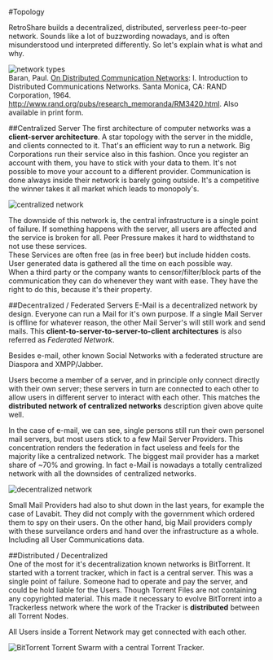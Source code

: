 #Topology  

RetroShare builds a decentralized, distributed, serverless peer-to-peer network. 
Sounds like a lot of buzzwording nowadays, and is often misunderstood und 
interpreted differently. So let's explain what is what and why. 


![network types](../img/concept/networks.png "Network Types")  
Baran, Paul. [On Distributed Communication Networks](http://www.rand.org/pubs/research_memoranda/RM3420/RM3420-chapter1.html): 
I. Introduction to Distributed Communications Networks. Santa Monica, CA: RAND 
Corporation, 1964. http://www.rand.org/pubs/research_memoranda/RM3420.html. 
Also available in print form.


##Centralized Server
The first architecture of computer networks was a **client-server architecture**. A star topology 
with the server in the middle, and clients connected to it. That's an 
efficient way to run a network. Big Corporations run their service also 
in this fashion. Once you register an account with them, you have to stick 
with your data to them. It's not possible to move your account to a 
different provider. Communication is done always inside their network 
is barely going outside. It's a competitive the winner takes it all market 
which leads to monopoly's. 

![centralized network](../img/concept/centralized.png "Centralized Network")  

The downside of this network is, the central infrastructure is a single 
point of failure. If something happens with the server, all users are affected 
and the service is broken for all. 
Peer Pressure makes it hard to widthstand to not use these services.  
These Services are often free (as in free beer) but include hidden costs. 
User generated data is gathered all the time on each possible way.  
When a third party or the company wants to censor/filter/block parts of 
the communication they can do whenever they want with ease. 
They have the right to do this, because it's their property.  

##Decentralized / Federated Servers
E-Mail is a decentralized network by design. Everyone can run a Mail 
for it's own purpose. If a single Mail Server is offline for whatever 
reason, the other Mail Server's will still work and send mails. 
This **client-to-server-to-server-to-client architectures** is also 
referred as *Federated Network*. 

Besides e-mail, other known Social Networks with a federated structure 
are Diaspora and XMPP/Jabber. 

Users become a member of a server, and in principle only connect directly 
with their own server; these servers in turn are connected to each other 
to allow users in different server to interact with each other. 
This matches the **distributed network of centralized networks** description 
given above quite well.

In the case of e-mail, we can see, single persons still run their own 
personel mail servers, but most users stick to a few Mail Server Providers. 
This concentration renders the federation in fact useless and feels for the 
majority like a centralized network. The biggest mail provider has a market share 
of ~70% and growing. 
In fact e-Mail is nowadays a totally centralized network with all the 
downsides of centralized networks. 

![decentralized network](../img/concept/decentralized.png "decentralized Network") 

Small Mail Providers had also to shut down in the last years, for example 
the case of Lavabit. They did not comply with the government which ordered 
them to spy on their users. 
On the other hand, big Mail providers comply with these surveilance orders and 
hand over the infrastructure as a whole. Including all User Communications 
data. 

##Distributed / Decentralized  
One of the most for it's decentralization known networks is BitTorrent. 
It started with a torrent tracker, which in fact is a central server. 
This was a single point of failure. Someone had to operate and pay the server, 
and could be hold liable for the Users. Though Torrent Files are not 
containing any copyrighted material. 
This made it necessary to evolve BitTorrent into a Trackerless network 
where the work of the Tracker is **distributed** between all Torrent Nodes. 

All Users inside a Torrent Network may get connected with each other. 

![BitTorrent](../img/concept/torrent.gif "BitTorrent") 
Torrent Swarm with a central Torrent Tracker. 
